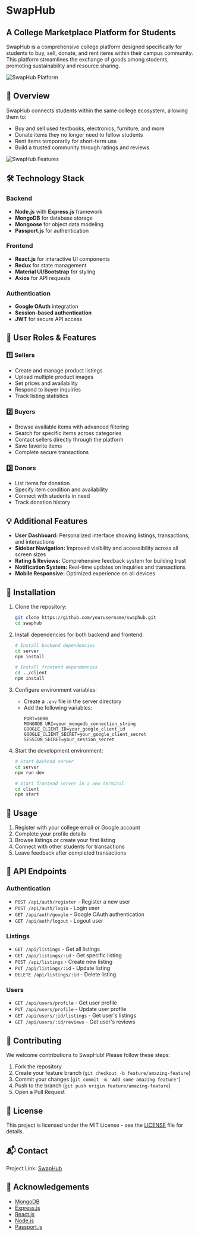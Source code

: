 # SwapHub

## A College Marketplace Platform for Students

SwapHub is a comprehensive college platform designed specifically for students to buy, sell, donate, and rent items within their campus community. This platform streamlines the exchange of goods among students, promoting sustainability and resource sharing.

![SwapHub Platform](swaphub.png)

## 🎯 Overview

SwapHub connects students within the same college ecosystem, allowing them to:
- Buy and sell used textbooks, electronics, furniture, and more
- Donate items they no longer need to fellow students
- Rent items temporarily for short-term use
- Build a trusted community through ratings and reviews

![SwapHub Features](swaphub1.png)

## 🛠️ Technology Stack

### Backend
- **Node.js** with **Express.js** framework
- **MongoDB** for database storage
- **Mongoose** for object data modeling
- **Passport.js** for authentication

### Frontend
- **React.js** for interactive UI components
- **Redux** for state management
- **Material UI/Bootstrap** for styling
- **Axios** for API requests

### Authentication
- **Google OAuth** integration
- **Session-based authentication**
- **JWT** for secure API access

## 👥 User Roles & Features

### 1️⃣ Sellers
- Create and manage product listings
- Upload multiple product images
- Set prices and availability
- Respond to buyer inquiries
- Track listing statistics

### 2️⃣ Buyers
- Browse available items with advanced filtering
- Search for specific items across categories
- Contact sellers directly through the platform
- Save favorite items
- Complete secure transactions

### 3️⃣ Donors
- List items for donation
- Specify item condition and availability
- Connect with students in need
- Track donation history

## 💡 Additional Features

- **User Dashboard:** Personalized interface showing listings, transactions, and interactions
- **Sidebar Navigation:** Improved visibility and accessibility across all screen sizes
- **Rating & Reviews:** Comprehensive feedback system for building trust
- **Notification System:** Real-time updates on inquiries and transactions
- **Mobile Responsive:** Optimized experience on all devices

## 🔧 Installation

1. Clone the repository:
   ```bash
   git clone https://github.com/yourusername/swaphub.git
   cd swaphub
   ```

2. Install dependencies for both backend and frontend:
   ```bash
   # Install backend dependencies
   cd server
   npm install

   # Install frontend dependencies
   cd ../client
   npm install
   ```

3. Configure environment variables:
   - Create a `.env` file in the server directory
   - Add the following variables:
     ```
     PORT=5000
     MONGODB_URI=your_mongodb_connection_string
     GOOGLE_CLIENT_ID=your_google_client_id
     GOOGLE_CLIENT_SECRET=your_google_client_secret
     SESSION_SECRET=your_session_secret
     ```

4. Start the development environment:
   ```bash
   # Start backend server
   cd server
   npm run dev

   # Start frontend server in a new terminal
   cd client
   npm start
   ```

## 🚀 Usage

1. Register with your college email or Google account
2. Complete your profile details
3. Browse listings or create your first listing
4. Connect with other students for transactions
5. Leave feedback after completed transactions

## 📱 API Endpoints

### Authentication
- `POST /api/auth/register` - Register a new user
- `POST /api/auth/login` - Login user
- `GET /api/auth/google` - Google OAuth authentication
- `GET /api/auth/logout` - Logout user

### Listings
- `GET /api/listings` - Get all listings
- `GET /api/listings/:id` - Get specific listing
- `POST /api/listings` - Create new listing
- `PUT /api/listings/:id` - Update listing
- `DELETE /api/listings/:id` - Delete listing

### Users
- `GET /api/users/profile` - Get user profile
- `PUT /api/users/profile` - Update user profile
- `GET /api/users/:id/listings` - Get user's listings
- `GET /api/users/:id/reviews` - Get user's reviews

## 🤝 Contributing

We welcome contributions to SwapHub! Please follow these steps:

1. Fork the repository
2. Create your feature branch (`git checkout -b feature/amazing-feature`)
3. Commit your changes (`git commit -m 'Add some amazing feature'`)
4. Push to the branch (`git push origin feature/amazing-feature`)
5. Open a Pull Request

## 📄 License

This project is licensed under the MIT License - see the [LICENSE](LICENSE) file for details.

## 📬 Contact

Project Link: [SwapHub](https://github.com/SolarisXD/SwapHub)

## 🙏 Acknowledgements

- [MongoDB](https://www.mongodb.com/)
- [Express.js](https://expressjs.com/)
- [React.js](https://reactjs.org/)
- [Node.js](https://nodejs.org/)
- [Passport.js](http://www.passportjs.org/)
